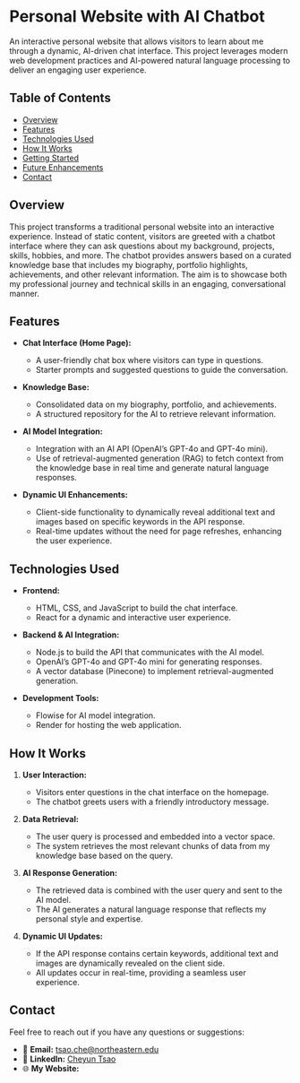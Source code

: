 # Personal Website with AI Chatbot

An interactive personal website that allows visitors to learn about me through a dynamic, AI-driven chat interface. This project leverages modern web development practices and AI-powered natural language processing to deliver an engaging user experience.

## Table of Contents

- [Overview](#overview)
- [Features](#features)
- [Technologies Used](#technologies-used)
- [How It Works](#how-it-works)
- [Getting Started](#getting-started)
- [Future Enhancements](#future-enhancements)
- [Contact](#contact)

## Overview

This project transforms a traditional personal website into an interactive experience. Instead of static content, visitors are greeted with a chatbot interface where they can ask questions about my background, projects, skills, hobbies, and more. The chatbot provides answers based on a curated knowledge base that includes my biography, portfolio highlights, achievements, and other relevant information. The aim is to showcase both my professional journey and technical skills in an engaging, conversational manner.

## Features

- **Chat Interface (Home Page):**
  - A user-friendly chat box where visitors can type in questions.
  - Starter prompts and suggested questions to guide the conversation.

- **Knowledge Base:**
  - Consolidated data on my biography, portfolio, and achievements.
  - A structured repository for the AI to retrieve relevant information.

- **AI Model Integration:**
  - Integration with an AI API (OpenAI’s GPT-4o and GPT-4o mini).
  - Use of retrieval-augmented generation (RAG) to fetch context from the knowledge base in real time and generate natural language responses.

- **Dynamic UI Enhancements:**
  - Client-side functionality to dynamically reveal additional text and images based on specific keywords in the API response.
  - Real-time updates without the need for page refreshes, enhancing the user experience.

## Technologies Used

- **Frontend:**
  - HTML, CSS, and JavaScript to build the chat interface.
  - React for a dynamic and interactive user experience.

- **Backend & AI Integration:**
  - Node.js to build the API that communicates with the AI model.
  - OpenAI’s GPT-4o and GPT-4o mini for generating responses.
  - A vector database (Pinecone) to implement retrieval-augmented generation.

- **Development Tools:**
  - Flowise for AI model integration.
  - Render for hosting the web application.

## How It Works

1. **User Interaction:**
   - Visitors enter questions in the chat interface on the homepage.
   - The chatbot greets users with a friendly introductory message.

2. **Data Retrieval:**
   - The user query is processed and embedded into a vector space.
   - The system retrieves the most relevant chunks of data from my knowledge base based on the query.

3. **AI Response Generation:**
   - The retrieved data is combined with the user query and sent to the AI model.
   - The AI generates a natural language response that reflects my personal style and expertise.

4. **Dynamic UI Updates:**
   - If the API response contains certain keywords, additional text and images are dynamically revealed on the client side.
   - All updates occur in real-time, providing a seamless user experience.

## Contact

Feel free to reach out if you have any questions or suggestions:

- 📧 **Email:** [tsao.che@northeastern.edu](mailto:tsao.che@northeastern.edu)  
- 🔗 **LinkedIn:** [Cheyun Tsao](https://www.linkedin.com/in/che-yun-tsao)  
- 🌐 **My Website:** 

